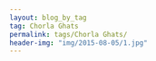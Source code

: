 ```yaml
---
layout: blog_by_tag
tag: Chorla Ghats
permalink: tags/Chorla Ghats/
header-img: "img/2015-08-05/1.jpg"
---
```

